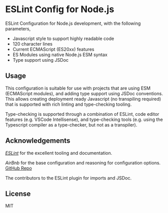 # ESLint Config for Node.js

ESLint Configuration for Node.js development, with the following parameters,

- Javascript style to support highly readable code
- 120 character lines
- Current ECMAScript (ES20xx) features
- ES Modules using native Node.js ESM syntax
- Type support using JSDoc

## Usage

This configuration is suitable for use with projects that are using ESM (ECMAScript modules), and adding type support using JSDoc conventions. This
allows creating deployment ready Javascript (no transpiling required) that
is supported with rich linting and type-checking tooling.

Type-checking is supported through a combination of ESLint, code editor features
(e.g. VSCode Intellisense), and type-checking tools (e.g. using the Typescript
compiler as a type-checker, but not as a transpiler).

## Acknowledgements

[*ESLint*](https://eslint.org) for the excellent tooling and documentation.

*AirBnb* for the base configuration and reasoning for configuration options.
[GitHub Repo](https://github.com/airbnb/javascript)

The contributors to the ESLint plugin for imports and JSDoc.

## License

MIT

